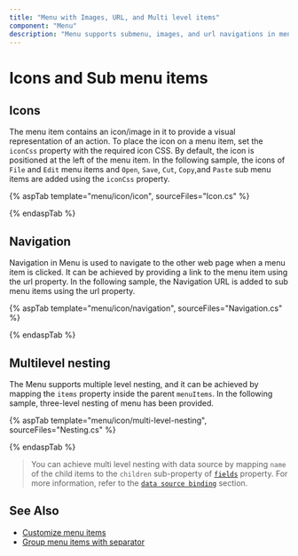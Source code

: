 ```yaml
---
title: "Menu with Images, URL, and Multi level items"
component: "Menu"
description: "Menu supports submenu, images, and url navigations in menu items"
---
```


# Icons and Sub menu items

## Icons

The menu item contains an icon/image in it to provide a visual representation of an action.
To place the icon on a menu item, set the `iconCss`
property with the required icon CSS. By default, the icon is positioned at the left of the
menu item. In the following sample, the icons of `File` and `Edit` menu items and `Open`,
`Save`, `Cut`, `Copy`,and `Paste` sub menu items are added using the `iconCss` property.

{% aspTab template="menu/icon/icon", sourceFiles="Icon.cs" %}

{% endaspTab %}

## Navigation

Navigation in Menu is used to navigate to the other web page when a menu item is clicked.
It can be achieved by providing a link to the menu item using the url property. In the following sample,
the Navigation URL is added to sub menu items using the url property.

{% aspTab template="menu/icon/navigation", sourceFiles="Navigation.cs" %}

{% endaspTab %}

## Multilevel nesting

The Menu supports multiple level nesting, and it can be achieved by mapping the `items`
property inside the parent `menuItems`.
In the following sample, three-level nesting of menu has been provided.

{% aspTab template="menu/icon/multi-level-nesting", sourceFiles="Nesting.cs" %}

{% endaspTab %}

> You can achieve multi level nesting with data source by mapping `name` of the child items
to the `children` sub-property
of [`fields`](https://help.syncfusion.com/cr/cref_files/aspnetcore-js2/Syncfusion.EJ2~Syncfusion.EJ2.Navigations.Menu~Fields.html) property. For more information, refer to
the [`data source binding`](./data-source-binding-and-custom-menu-items#data-binding) section.

## See Also

* [Customize menu items](./how-to#customize-menu-items)
* [Group menu items with separator](./getting-started#group-menu-items-with-separator)